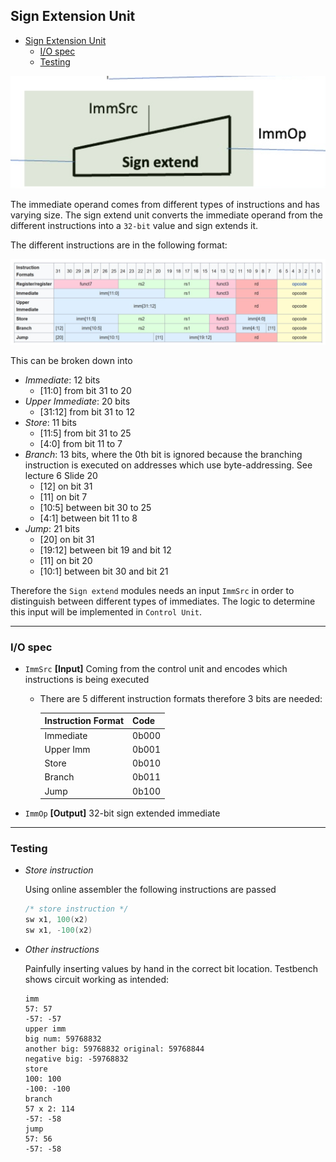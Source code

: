 ## Sign Extension Unit

- [Sign Extension Unit](#sign-extension-unit)
	- [I/O spec](#io-spec)
	- [Testing](#testing)


![sign_extend](./images/SIGN_EXTEND.png)

The immediate operand comes from different types of instructions and has varying size. The sign extend unit converts the immediate operand from the different instructions into a `32-bit` value and sign extends it.

The different instructions are in the following format:

![instructions](./images/INSTRUCTION.png)

This can be broken down into

* *Immediate*: 12 bits 
	* [11:0] from bit 31 to 20
* *Upper Immediate*: 20 bits 
	* [31:12] from bit 31 to 12
* *Store*: 11 bits 
	* [11:5] from bit 31 to 25
	* [4:0] from bit 11 to 7
* *Branch*: 13 bits, where the 0th bit is ignored because the branching instruction is executed on addresses which use byte-addressing. See lecture 6 Slide 20
	* [12] on bit 31
	* [11] on bit 7
	* [10:5] between bit 30 to 25
	* [4:1] between bit 11 to 8
* *Jump*: 21 bits
	* [20] on bit 31
	* [19:12] between bit 19 and bit 12
	* [11] on bit 20
	* [10:1] between bit 30 and bit 21

Therefore the `Sign extend` modules needs an input `ImmSrc` in order to distinguish between different types of immediates. The logic to determine this input will be implemented in `Control Unit`.

---

### I/O spec

* `ImmSrc` **[Input]** Coming from the control unit and encodes which instructions is being executed
	* There are 5 different instruction formats therefore 3 bits are needed:

        | Instruction Format | Code
        | --- | ---  
        | Immediate | 0b000
        | Upper Imm | 0b001
        | Store | 0b010
        | Branch | 0b011
        | Jump | 0b100

* `ImmOp` **[Output]** 32-bit sign extended immediate

---

### Testing

* *Store instruction*

	Using online assembler the following instructions are passed
	```as
	/* store instruction */
	sw x1, 100(x2)
	sw x1, -100(x2)
	```
* *Other instructions* 
	
	Painfully inserting values by hand in the correct bit location. Testbench shows circuit working as intended:

	```
	imm
	57: 57
	-57: -57
	upper imm
	big num: 59768832
	another big: 59768832 original: 59768844
	negative big: -59768832
	store
	100: 100
	-100: -100
	branch
	57 x 2: 114
	-57: -58
	jump
	57: 56
	-57: -58
	```

